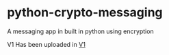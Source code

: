# python-crypto-messaging
A messaging app in built in python using encryption

V1 Has been uploaded in [V1](https://github.com/ath0rus/python-crypto-messaging/tree/main/V1)
